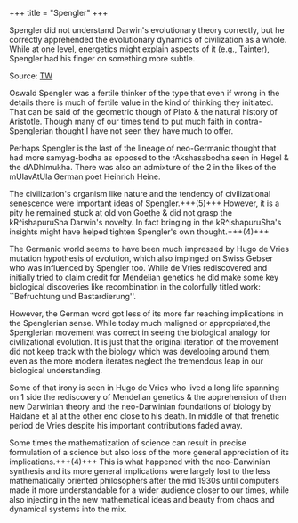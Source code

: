 +++
title = "Spengler"
+++

Spengler did not understand Darwin's evolutionary theory correctly, but he correctly apprehended the evolutionary dynamics of civilization as a whole. While at one level, energetics might explain aspects of it (e.g., Tainter), Spengler had his finger on something more subtle.

Source: [TW](https://x.com/blog_supplement/status/1423532226885607427)

Oswald Spengler was a fertile thinker of the type that even if wrong in the details there is much of fertile value in the kind of thinking they initiated. That can be said of the geometric though of Plato & the natural history of Aristotle. Though many of our times tend
to put much faith in contra-Spenglerian thought I have not seen they have much to offer. 

Perhaps Spengler is the last of the lineage of neo-Germanic thought that had more samyag-bodha as opposed to the rAkshasabodha seen in Hegel & the dADhImukha. There was also an admixture of the 2 in the likes of the mUlavAtUla German poet Heinrich Heine. 

The civilization's organism like nature and the tendency of civilizational senescence were important ideas of Spengler.+++(5)+++ However, it is a pity he remained stuck at old von Goethe & did not grasp the kR^ishapuruSha Darwin's novelty. In fact bringing in the kR^ishapuruSha's insights might have helped tighten Spengler's own thought.+++(4)+++ 

The Germanic world seems to have been much impressed by Hugo de Vries mutation hypothesis of evolution, which also impinged on Swiss Gebser who was influenced by Spengler too. While de Vries rediscovered and initially tried to claim credit for Mendelian genetics he did make some key biological discoveries like  recombination in the colorfully titled work: ``Befruchtung und Bastardierung''. 

However, the German word got less of its more far reaching implications in the Spenglerian sense. While today much maligned or appropriated,the Spenglerian movement was correct in seeing the biological analogy for civilizational evolution. It is just that the original iteration of the movement did not keep track with the biology which was developing around them, even as the more modern iterates neglect the tremendous leap in our biological understanding. 

Some of that irony is seen in Hugo de Vries who lived a long life spanning on 1 side the rediscovery of Mendelian genetics & the apprehension of then new Darwinian theory and the neo-Darwinian foundations of biology by Haldane et al at the other end close to his death. In middle of that frenetic period de Vries despite his important contributions faded away. 

Some times the mathematization of science can result in precise formulation of a science but also loss of the more general appreciation of its implications.+++(4)+++ This is what happened with the neo-Darwinian synthesis and its more general implications were largely lost to the less mathematically oriented philosophers after the mid 1930s until computers made it more understandable for a wider audience closer to our times, while also injecting in the new mathematical ideas and beauty from chaos and dynamical systems into the mix.
